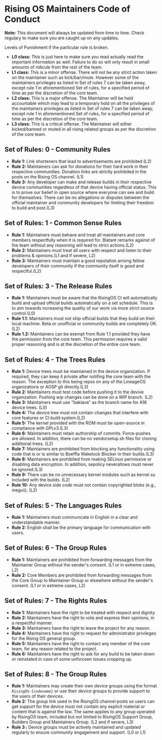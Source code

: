 # Rising OS Maintainers Code of Conduct

**Note:** This document will always be updated from time to time. Check regulary to make sure you are caught up on any updates.

Levels of Punishment if the particular rule is broken.
- **L0 class:** This is just here to make sure you read actually read the important information as well. Failure to do so will only result in small amounts of ridicule from the rest of the team.
- **L1 class:** This is a minor offense. There will not be any strict action taken on the maintainer such as kick/ban/mute. However some of the maintainers privileges as listed in Set of rules 7 can be taken away, except rule 1 in aforementioned Set of rules, for a specified period of time as per the discretion of the core team.
- **L2 class:** This is a major offense. The Maintainer will be held accountable which may lead to a temporary hold on all the privileges of the maintainers privileges as listed in Set of rules 7 can be taken away, except rule 1 in aforementioned Set of rules, for a specified period of time as per the discretion of the core team.
- **L3 class:** This is a critical offense. The Maintainer will either kicked/banned or muted in all rising related groups as per the discretion of the core team.

## Set of Rules: 0 - Community Rules

- **Rule 1:** Link shorteners that lead to advertisements are prohibited (L2)
- **Rule 2:** Maintainers can ask for donations for their hard work in their respective communities. Donation links are strictly prohibited in the posts on the Rising OS channel. (L1)
- **Rule 3:** Any developer can make and release builds in their respective device communities regardless of that device having official status. This is to prove our belief in open source where everyone can see and build for themselves. There can be no allegations or disputes between the official maintainer and community developers for limiting their freedom to build and post.(L3)

## Set of Rules: 1 - Common Sense Rules

- **Rule 1:** Maintainers must behave and treat all maintainers and core members respectfully when it is required for. Blatant remarks against of the team without any reasoning will lead to strict actions.(L2)
- **Rule 2:** Maintainers must treat all users with respect and listen to their problems & opinions.(L1 and if severe, L2)
- **Rule 3:** Maintainers must maintain a good reputation among fellow developers of their community if the community itself is good and respectful.(L2)

## Set of Rules: 3 - The Release Rules

- **Rule 1:** Maintainers must be aware that the RisingOS CI will automatically build and upload official builds automatically on a set schedule. This is to aim towards increasing the quality of our work via more strict source control.(L0)
- **Rule 1.1:** Maintainers must not ship official builds that they build on their local machine. Beta or unofficial or community builds are completely OK. (L2)
- **Rule 1.2:** Maintainers can be exempt from Rule 1.1 provided they have the permission from the core team. This permission requires a valid proper reasoning and is at the discretion of the entire core team.

## Set of Rules: 4 - The Trees Rules

- **Rule 1:** Device trees must be maintained in the device organization. If required, they can keep it private after notifing the core team with the reason. The exception to this being repos on any of the LineageOS organizations or AOSP git directly.(L3)
- **Rule 2:** Maintainers must test code before pushing it to the devive organization. Pushing wip changes can be done on a WIP branch. (L2)
- **Rule 3:** Maintainers must use "baklava" as the branch name for A16 device trees. (L0)
- **Rule 4:** The device tree must not contain changes that interfere with core features or CI build system.(L2)
- **Rule 5:** The kernel provided with the ROM must be open-source in compliance with GPLv3.(L3)
- **Rule 6:** Maintainers must retain authorship of commits. Force-pushes are allowed. In addition, there can be no vendorsetup.sh files for cloning additional trees. (L2)
- **Rule 7:** Maintainers are prohibited from blocking any functionality using code that is or is similar to Boeffla Wakelock Blocker in their builds.(L3)
- **Rule 8:** Maintainers are prohibited from making SELinux permissive or disabling data encryption. In addition, sepolicy neverallows must never be ignored.(L3)
- **Rule 9:** There can be no unnecessary kernel modules such as kernel su included with the builds. (L2)
- **Rule 10:** Any device side code must not contain copyrighted blobs (e.g., megvii). (L2)

## Set of Rules: 5 - The Languages Rules

- **Rule 1:** Maintainers must communicate in English in a clear and understandable manner.
- **Rule 2:** English shall be the primary language for communication with users.

## Set of Rules: 6 - The Group Rules

- **Rule 1:** Maintainers are prohibited from forwarding messages from the Maintainer Group without the sender's consent. (L1 or in extreme cases, L2)
- **Rule 2:** Core Members are prohibited from forwarding messages from the Core Group to Maintainer Group or elsewhere without the sender's consent. (L1 or in extreme cases, L2)

## Set of Rules: 7 - The Rights Rules

- **Rule 1:** Maintainers have the right to be treated with respect and dignity.
- **Rule 2:** Maintainers have the right to vote and express their opinions, in a respectful manner.
- **Rule 3:** Maintainers have the right to leave the project for any reason.
- **Rule 4:** Maintainers have the right to request for administrator privileges for the Rising OS general group.
- **Rule 5:** Maintainers have the right to contact any member of the core team, for any reason related to the project.
- **Rule 6:** Maintainers have the right to ask for any build to be taken down or reinstated in case of some unforceen issues cropping up.

## Set of Rules: 8 - The Group Rules

- **Rule 1:** Maintainers may create their own device groups using the format `RisingOS-{codename}` or use their device groups to provide support to the users of their devices.
- **Rule 2:** The group link used in the RisingOS channel posts so users can get support for the device must not contain any explicit material or content that is against the law. The same applies to any group operated by RisingOS team, included but not limited to RisingOS Support Group, Builders Group and Maintainers Group. (L2 and if severe, L3)
- **Rule 3 :** Device groups must be actively maintained and updated regularly to ensure community engagement and support. (L0 or L1)
